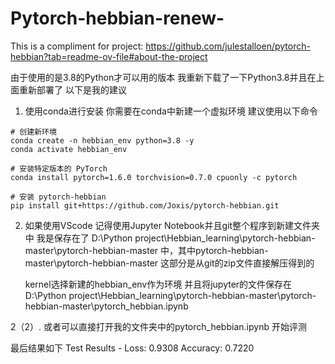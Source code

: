 # Pytorch-hebbian-renew-
This is a compliment for project: https://github.com/julestalloen/pytorch-hebbian?tab=readme-ov-file#about-the-project

由于使用的是3.8的Python才可以用的版本 我重新下载了一下Python3.8并且在上面重新部署了 以下是我的建议

1. 使用conda进行安装
   你需要在conda中新建一个虚拟环境 建议使用以下命令
```
# 创建新环境
conda create -n hebbian_env python=3.8 -y
conda activate hebbian_env

# 安装特定版本的 PyTorch
conda install pytorch=1.6.0 torchvision=0.7.0 cpuonly -c pytorch

# 安装 pytorch-hebbian
pip install git+https://github.com/Joxis/pytorch-hebbian.git
```

2. 如果使用VScode 记得使用Jupyter Notebook并且git整个程序到新建文件夹中
   我是保存在了 D:\Python project\Hebbian_learning\pytorch-hebbian-master\pytorch-hebbian-master 中，其中pytorch-hebbian-master\pytorch-hebbian-master 这部分是从git的zip文件直接解压得到的

   kernel选择新建的hebbian_env作为环境 并且将jupyter的文件保存在 D:\Python project\Hebbian_learning\pytorch-hebbian-master\pytorch-hebbian-master\pytorch_hebbian.ipynb
  
2（2）. 或者可以直接打开我的文件夹中的pytorch_hebbian.ipynb 开始评测

最后结果如下
Test Results - Loss: 0.9308 Accuracy: 0.7220
